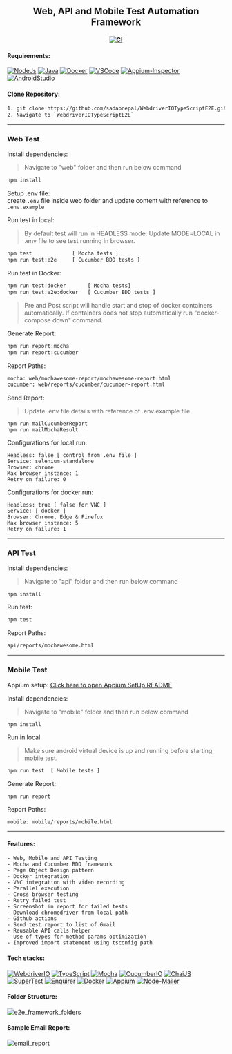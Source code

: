 <h2 align="center"> Web, API and Mobile Test Automation Framework </h2>

<h4 align="center">

[![CI](https://github.com/sadabnepal/WebdriverIOTypeScriptE2E/actions/workflows/nodejs.yml/badge.svg)](https://github.com/sadabnepal/WebdriverIOTypeScriptE2E/actions/workflows/nodejs.yml)
</h4>

#### Requirements:
[![NodeJs](https://img.shields.io/badge/-NodeJS%20v12%20OR%20later-%23339933?logo=npm)](https://nodejs.org/en/download/)
[![Java](https://img.shields.io/badge/-JDK-%23007396?logo=java&logoColor=black&)](https://www.oracle.com/java/technologies/downloads/)
[![Docker](https://img.shields.io/badge/-Docker-0db7ed?logo=docker&logoColor=white)](https://docs.docker.com/engine/install/)
[![VSCode](https://img.shields.io/badge/-Visual%20Studio%20Code-%233178C6?logo=visual-studio-code)](https://code.visualstudio.com/download)
[![Appium-Inspector](https://img.shields.io/badge/-Appium%20Inspector-662d91?logo=appium&logoColor=black)](https://github.com/appium/appium-inspector/releases)
[![AndroidStudio](https://img.shields.io/badge/-Android%20Studio-3DDC84?logo=android-studio&logoColor=white)](https://developer.android.com/studio)

#### Clone Repository:
```bash
1. git clone https://github.com/sadabnepal/WebdriverIOTypeScriptE2E.git
2. Navigate to `WebdriverIOTypeScriptE2E`
```
-----

### Web Test
Install dependencies:
> Navigate to "web" folder and then run below command
```bash
npm install
```

Setup .env file:<br>
create `.env` file inside web folder and update content with reference to `.env.example`

Run test in local:
> By default test will run in HEADLESS mode.
> Update MODE=LOCAL in .env file to see test running in browser.
```bash
npm test             [ Mocha tests ]
npm run test:e2e     [ Cucumber BDD tests ]
```

Run test in Docker:
```bash
npm run test:docker       [ Mocha tests]
npm run test:e2e:docker   [ Cucumber BDD tests ]
```
> Pre and Post script will handle start and stop of docker containers automatically.
> If containers does not stop automatically run "docker-compose down" command.

Generate Report:
```bash
npm run report:mocha
npm run report:cucumber
```

Report Paths:
```bash
mocha: web/mochawesome-report/mochawesome-report.html
cucumber: web/reports/cucumber/cucumber-report.html
```

Send Report:
> Update .env file details with reference of .env.example file
```
npm run mailCucumberReport
npm run mailMochaResult
```

Configurations for local run:
```
Headless: false [ control from .env file ]
Service: selenium-standalone
Browser: chrome
Max browser instance: 1
Retry on failure: 0
```

Configurations for docker run:
```
Headless: true [ false for VNC ]
Service: [ docker ]
Browser: Chrome, Edge & Firefox
Max browser instance: 5
Retry on failure: 1
```

-----

### API Test
Install dependencies:
> Navigate to "api" folder and then run below command
```bash
npm install
```

Run test:
```bash
npm test
```

Report Paths:
```bash
api/reports/mochawesome.html
```

-----

### Mobile Test

Appium setup: [Click here to open Appium SetUp README](/mobile/README.md)

Install dependencies:
> Navigate to "mobile" folder and then run below command
```bash
npm install
```

Run in local
> Make sure android virtual device is up and running before starting mobile test.
```bash
npm run test  [ Mobile tests ]
```

Generate Report:
```
npm run report
```

Report Paths:
```
mobile: mobile/reports/mobile.html
```

<!--
#### User interactive CLI
```
npm start
```
Above command will start wizard with option to select frammework. Based on user selection either of the below test module will start in <b>local machine</b> or <b>docker container</b>. Code to control wizard and user selection is available in 'runner.ts' which is built using [enquirer](https://www.npmjs.com/package/enquirer) node package.<br>
<b>Test Module Options : </b> | api | mobile | mocha | cucumber | <br>
![cli_demo](https://user-images.githubusercontent.com/65847528/152398324-b0e44fd0-acdf-4f5e-b762-acb53a9f361c.gif)
-->

-----

#### Features:
    - Web, Mobile and API Testing
    - Mocha and Cucumber BDD framework
    - Page Object Design pattern
    - Docker integration
    - VNC integration with video recording
    - Parallel execution
    - Cross browser testing
    - Retry failed test
    - Screenshot in report for failed tests
    - Download chromedriver from local path
    - Github actions
    - Send test report to list of Gmail
    - Reusable API calls helper
    - Use of types for method params optimization
    - Improved import statement using tsconfig path

#### Tech stacks:
[![WebdriverIO](https://img.shields.io/badge/-WebdriverI/O-EA5906?logo=WebdriverIO&logoColor=white)](https://webdriver.io/)
[![TypeScript](https://img.shields.io/badge/-TypeScript-%233178C6?logo=Typescript&logoColor=black)](https://www.typescriptlang.org/)
[![Mocha](https://img.shields.io/badge/-Mocha-%238D6748?logo=Mocha&logoColor=white)](https://mochajs.org/)
[![CucumberIO](https://img.shields.io/badge/-Cucumber.io-brightgreen?logo=cucumber&logoColor=white)](https://cucumber.io/)
[![ChaiJS](https://img.shields.io/badge/-ChaiJS-FEDABD?logo=Chai&logoColor=black)](https://www.chaijs.com/)
[![SuperTest](https://img.shields.io/badge/-SuperTest-07BA82?logoColor=white)](https://github.com/visionmedia/supertest)
[![Enquirer](https://img.shields.io/badge/-Enquirer-f0db4f?logoColor=white)](https://github.com/enquirer/enquirer)
[![Docker](https://img.shields.io/badge/-Docker-0db7ed?logo=docker&logoColor=white)](https://www.docker.com/)
[![Appium](https://img.shields.io/badge/-Appium-662d91?logo=appium&logoColor=black)](https://github.com/appium/appium)
[![Node-Mailer](https://img.shields.io/badge/-Node%20Mailer-89D05C?logo=gmail&logoColor=blue)](https://github.com/nodemailer/nodemailer)

#### Folder Structure:
![e2e_framework_folders](https://user-images.githubusercontent.com/65847528/168474570-5eca8112-25b7-45ca-b411-355d0ce39079.png)

#### Sample Email Report:
![email_report](https://user-images.githubusercontent.com/65847528/168474717-26236fd6-4f30-4cc0-bcb9-cf9ae0deadce.png)